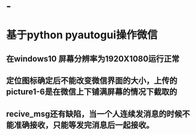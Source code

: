 # -
# 基于python pyautogui操作微信
## 在windows10 屏幕分辨率为1920X1080运行正常
## 定位图标确定后不能改变微信界面的大小，上传的picture1-6是在微信上下铺满屏幕的情况下截取的
## recive_msg还有缺陷，当一个人连续发消息的时候不能准确接收，只能等发完消息后一起接收。
